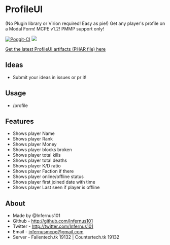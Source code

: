 # ProfileUI 
(No Plugin library or Virion required! Easy as pie!)
Get any player's profile on a Modal Form! MCPE v1.2! PMMP support only!

[![Poggit-CI](https://poggit.pmmp.io/ci.shield/Infernus101/ProfileUI/ProfileUI)](https://poggit.pmmp.io/ci/Infernus101/ProfileUI/ProfileUI)
[![](https://poggit.pmmp.io/shield.dl.total/ProfileUI)](https://poggit.pmmp.io/p/ProfileUI)

[Get the latest ProfileUI artifacts (PHAR file) here](https://poggit.pmmp.io/ci/Infernus101/ProfileUI/ProfileUI)

## Ideas
- Submit your ideas in issues or pr it!

## Usage
- /profile <player>

## Features
- Shows player Name
- Shows player Rank
- Shows player Money
- Shows player blocks broken
- Shows player total kills
- Shows player total deaths
- Shows player K/D ratio
- Shows player Faction if there
- Shows player online/offline status
- Shows player first joined date with time
- Shows player Last seen if player is offline

## About
- Made by @Infernus101
- Github - http://github.com/Infernus101
- Twitter - http://twitter.com/Infernus101
- Email - infernusmcpe@gmail.com
- Server - Fallentech.tk 19132 | Countertech.tk 19132
